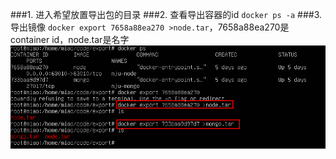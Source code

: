 ###1. 进入希望放置导出包的目录
###2. 查看导出容器的id
`docker ps -a`
###3. 导出镜像
`docker export 7658a88ea270 >node.tar`，7658a88ea270是container id，node.tar是名字
![导出镜像](assets/Docker/export.png)  
